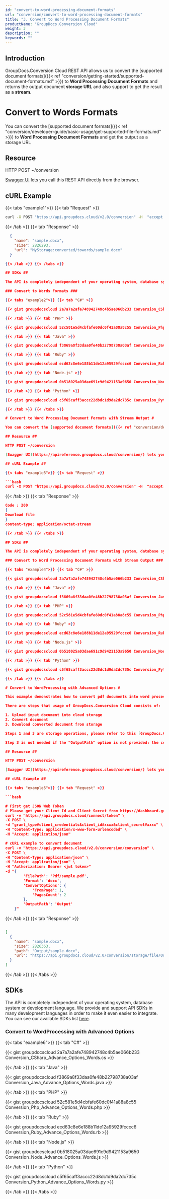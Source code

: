 ```yaml
---
id: "convert-to-word-processing-document-formats"
url: "conversion/convert-to-word-processing-document-formats"
title: "3. Convert to Word Processing Document Formats"
productName: "GroupDocs.Conversion Cloud"
weight: 3
description: ""
keywords: ""
---
```


## Introduction ##

GroupDocs.Conversion Cloud REST API allows us to convert the [supported document formats]({{< ref "conversion/getting-started/supported-document-formats.md" >}}) to **Word Processing Document Formats** and returns the output document **storage URL** and also support to get the result as a **stream**.

# Convert to Words Formats #

You can convert the [supported document formats]({{< ref "conversion/developer-guide/basic-usage/get-supported-file-formats.md" >}}) to **Word Processing Document Formats** and get the output as a storage URL

## Resource ##

HTTP POST ~/conversion

[Swagger UI](https://apireference.groupdocs.cloud/conversion/) lets you call this REST API directly from the browser.

## cURL Example ##

{{< tabs "example1">}} {{< tab "Request" >}}

```bash
curl -X POST "https://api.groupdocs.cloud/v2.0/conversion" -H  "accept: application/json" -H  "authorization: Bearer [Access Token}" -H  "Content-Type: application/json" -d "{  \"Storage\": \"MyStorage\",  \"FilePath\": \"conversions/sample.pdf\",  \"Format\": \"docx\",  \"LoadOptions\": {\"PdfLoadOptions\": {\"Password\": \"\",   \"HidePdfAnnotations\":\"true\",   \"RemoveEmbeddedFiles\":\"false\",   \"FlattenAllFields\":\"true\"}},  \"ConvertOptions\": {      \"FromPage\": \"1\",     \"PagesCount\": \"2\",     \"Zoom\": \"100\", \"Dpi\": \"300\"  },  \"OutputPath\": \"converted/towords\"}"

```

{{< /tab >}} {{< tab "Response" >}}

```json
  {
    "name": "sample.docx",
    "size": 2826293,
    "url": "MyStorage:converted/towords/sample.docx"
  }

{{< /tab >}} {{< /tabs >}}

## SDKs ##

The API is completely independent of your operating system, database system or development language. We provide and support API SDKs in many development languages in order to make it even easier to integrate. You can see our available SDKs list [here](https://github.com/groupdocs-conversion-cloud).

### Convert to Words Formats ###

{{< tabs "example2">}} {{< tab "C#" >}}

{{< gist groupdocscloud 2a7a7a2afe748942748c4b5ae066b233 Conversion_CSharp_Convert_To_Words.cs >}}

{{< /tab >}} {{< tab "PHP" >}}

{{< gist groupdocscloud 52c581e5d4cbfafe60dc0f41a88a8c55 Conversion_Php_Convert_To_Words.php >}}

{{< /tab >}} {{< tab "Java" >}}

{{< gist groupdocscloud f3869a8f33daa0fe48b22798738a03af Conversion_Java_Convert_To_Words.java >}}

{{< /tab >}} {{< tab "Ruby" >}}

{{< gist groupdocscloud ecd63c8e6e188b11de12a95929fcccc6 Conversion_Ruby_Convert_To_Words.rb >}}

{{< /tab >}} {{< tab "Node.js" >}}

{{< gist groupdocscloud 0b518025a03dae691c9d9421153a9650 Conversion_Node_Convert_To_Words.js >}}

{{< /tab >}} {{< tab "Python" >}}

{{< gist groupdocscloud c5f65caff3accc22d8dc1d9da2dc735c Conversion_Python_Convert_To_Words.py >}}

{{< /tab >}} {{< /tabs >}}

# Convert to Word Processing Document Formats with Stream Output #

You can convert the [supported document formats]({{< ref "conversion/developer-guide/basic-usage/get-supported-file-formats.md" >}}) to **Word Processing Document Formats** and get the output as stream.

## Resource ##

HTTP POST ~/conversion

[Swagger UI](https://apireference.groupdocs.cloud/conversion/) lets you call this REST API directly from the browser.

## cURL Example ##

{{< tabs "example3">}} {{< tab "Request" >}}

```bash
curl -X POST "https://api.groupdocs.cloud/v2.0/conversion" -H  "accept: application/json" -H  "authorization: Bearer [Access Token}" -H  "Content-Type: application/json" -d "{  \"Storage\": \"MyStorage\",  \"FilePath\": \"conversions/sample.pdf\",  \"Format\": \"docx\",  \"LoadOptions\": {\"PdfLoadOptions\": {\"Password\": \"\",   \"HidePdfAnnotations\":\"true\",   \"RemoveEmbeddedFiles\":\"false\",   \"FlattenAllFields\":\"true\"}},  \"ConvertOptions\": {      \"FromPage\": \"1\",     \"PagesCount\": \"2\",     \"Zoom\": \"100\", \"Dpi\": \"300\"  },  \"OutputPath\": \""}"

```

{{< /tab >}} {{< tab "Response" >}}

```json
Code : 200
{
Download file
}
content-type: application/octet-stream

{{< /tab >}} {{< /tabs >}}

## SDKs ##

The API is completely independent of your operating system, database system or development language. We provide and support API SDKs in many development languages in order to make it even easier to integrate. You can see our available SDKs list [here](https://github.com/groupdocs-conversion-cloud).

### Convert to Word Processing Document Formats with Stream Output ###

{{< tabs "example4">}} {{< tab "C#" >}}

{{< gist groupdocscloud 2a7a7a2afe748942748c4b5ae066b233 Conversion_CSharp_Convert_To_Words_Stream.cs >}}

{{< /tab >}} {{< tab "Java" >}}

{{< gist groupdocscloud f3869a8f33daa0fe48b22798738a03af Conversion_Java_Convert_To_Words_Stream.java >}}

{{< /tab >}} {{< tab "PHP" >}}

{{< gist groupdocscloud 52c581e5d4cbfafe60dc0f41a88a8c55 Conversion_Php_Convert_To_Words_Stream.php >}}

{{< /tab >}} {{< tab "Ruby" >}}

{{< gist groupdocscloud ecd63c8e6e188b11de12a95929fcccc6 Conversion_Ruby_Convert_To_Words_Stream.rb >}}

{{< /tab >}} {{< tab "Node.js" >}}

{{< gist groupdocscloud 0b518025a03dae691c9d9421153a9650 Conversion_Node_Convert_To_Words_Stream.js >}}

{{< /tab >}} {{< tab "Python" >}}

{{< gist groupdocscloud c5f65caff3accc22d8dc1d9da2dc735c Conversion_Python_Convert_To_Words_Stream.py >}}

{{< /tab >}} {{< /tabs >}}

# Convert to WordProcessing with Advanced Options #

This example demonstrates how to convert pdf documents into word processing documents with advanced conversion options.

There are steps that usage of GroupDocs.Conversion Cloud consists of:

1. Upload input document into cloud storage
2. Convert document
3. Download converted document from storage

Steps 1 and 3 are storage operations, please refer to this [GroupDocs.Conversion Cloud Storage Operations]({{< ref "conversion/developer-guide/working-with-storage-api.md" >}}) for usage details.

Step 3 is not needed if the "OutputPath" option is not provided: the convert API method will return the converted document in the response body.

## Resource ##

HTTP POST ~/conversion

[Swagger UI](https://apireference.groupdocs.cloud/conversion/) lets you call this REST API directly from the browser.

## cURL Example ##

{{< tabs "example5">}} {{< tab "Request" >}}

```bash

# First get JSON Web Token
# Please get your Client Id and Client Secret from https://dashboard.groupdocs.cloud/applications. Kindly place Client Id in "client_id" and Client Secret in "client_secret" argument.
curl -v "https://api.groupdocs.cloud/connect/token" \
-X POST \
-d "grant_type#client_credentials&client_id#xxxx&client_secret#xxxx" \
-H "Content-Type: application/x-www-form-urlencoded" \
-H "Accept: application/json"

# cURL example to convert document
curl -v "https://api.groupdocs.cloud/v2.0/conversion/conversion" \
-X POST \
-H "Content-Type: application/json" \
-H "Accept: application/json" \
-H "Authorization: Bearer <jwt token>"
-d "{
        'FilePath': 'Pdf/sample.pdf',
        'Format': 'docx',
        'ConvertOptions': {
            'FromPage': 1,
            'PagesCount': 2
        },
        'OutputPath': 'Output'
    }"

```

{{< /tab >}} {{< tab "Response" >}}

```json

[
  {
    "name": "sample.docx",
    "size": 2826363,
    "path": "Output/sample.docx",
    "url": "https://api.groupdocs.cloud/v2.0/conversion/storage/file/Output/sample.docx"
  }
]
```
{{< /tab >}} {{< /tabs >}}

## SDKs ##

The API is completely independent of your operating system, database system or development language. We provide and support API SDKs in many development languages in order to make it even easier to integrate. You can see our available SDKs list [here](https://github.com/groupdocs-conversion-cloud).

### Convert to WordProcessing with Advanced Options ###

{{< tabs "example6">}} {{< tab "C#" >}}

{{< gist groupdocscloud 2a7a7a2afe748942748c4b5ae066b233 Conversion_CSharp_Advance_Options_Words.cs >}}

{{< /tab >}} {{< tab "Java" >}}

{{< gist groupdocscloud f3869a8f33daa0fe48b22798738a03af Conversion_Java_Advance_Options_Words.java >}}

{{< /tab >}} {{< tab "PHP" >}}

{{< gist groupdocscloud 52c581e5d4cbfafe60dc0f41a88a8c55 Conversion_Php_Advance_Options_Words.php >}}

{{< /tab >}} {{< tab "Ruby" >}}

{{< gist groupdocscloud ecd63c8e6e188b11de12a95929fcccc6 Conversion_Ruby_Advance_Options_Words.rb >}}

{{< /tab >}} {{< tab "Node.js" >}}

{{< gist groupdocscloud 0b518025a03dae691c9d9421153a9650 Conversion_Node_Advance_Options_Words.js >}}

{{< /tab >}} {{< tab "Python" >}}

{{< gist groupdocscloud c5f65caff3accc22d8dc1d9da2dc735c Conversion_Python_Advance_Options_Words.py >}}

{{< /tab >}} {{< /tabs >}}
